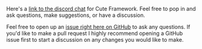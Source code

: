 [](/assets/header.md ':include')

Here's a [link to the discord chat](https://discord.gg/2DFHRmX) for Cute Framework. Feel free to pop in and ask questions, make suggestions, or have a discussion.

Feel free to open up an [issue right here on GitHub](https://github.com/RandyGaul/cute_framework/issues) to ask any questions. If you'd like to make a pull request I highly recommend opening a GitHub issue first to start a discussion on any changes you would like to make.
